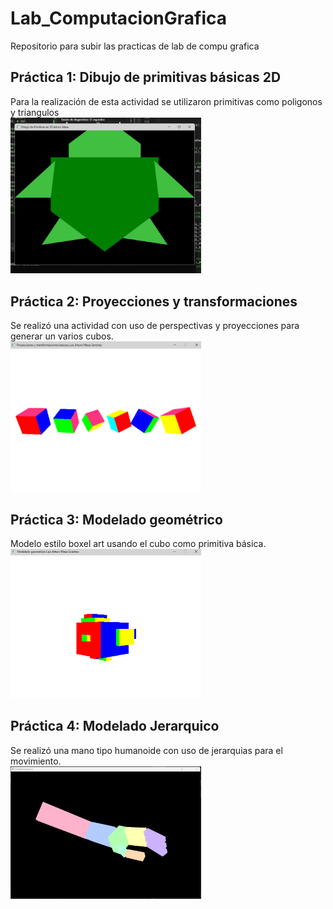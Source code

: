# Lab_ComputacionGrafica
 Repositorio para subir las practicas de lab de compu grafica

## Práctica 1: Dibujo de primitivas básicas 2D
Para la realización de esta actividad se utilizaron primitivas como poligonos y triangulos
<br>
<img width="305px" src="img\exampleturtlecolored.jpg"></img>

## Práctica 2: Proyecciones y transformaciones
Se realizó una actividad con uso de perspectivas y proyecciones para generar un  varios cubos.
<br>
<img width="305px" src="img\pract2exm.png"></img>

## Práctica 3: Modelado geométrico
Modelo estilo boxel art usando el cubo como primitiva básica.
<br>
<img width="305px" src="img\pract3exm.png"></img>

## Práctica 4: Modelado Jerarquico
Se realizó una mano tipo humanoide con uso de jerarquias para el movimiento.
<br>
<img width="305px" src="img\pract4exm.png"></img>